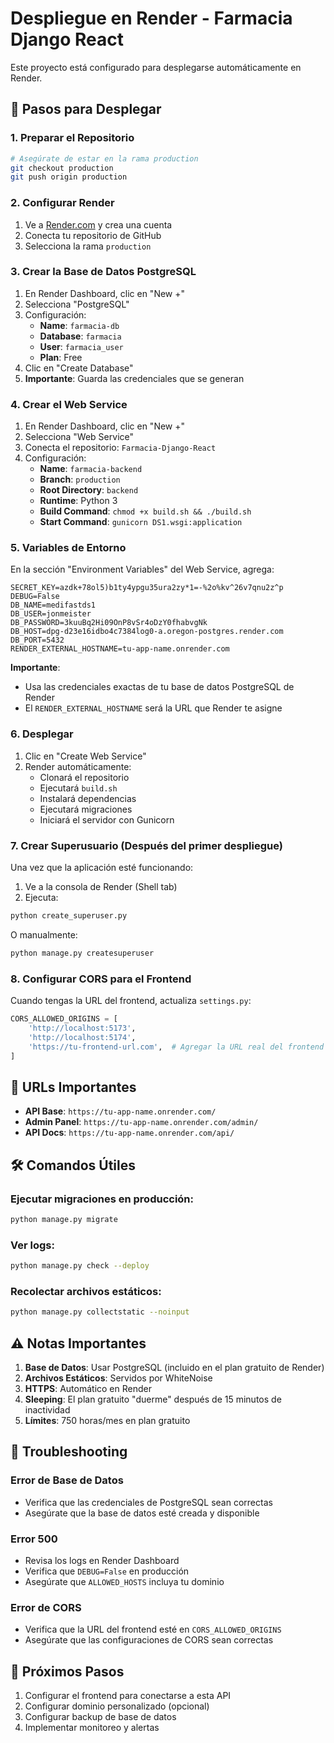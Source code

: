 # Despliegue en Render - Farmacia Django React

Este proyecto está configurado para desplegarse automáticamente en Render.

## 🚀 Pasos para Desplegar

### 1. Preparar el Repositorio
```bash
# Asegúrate de estar en la rama production
git checkout production
git push origin production
```

### 2. Configurar Render

1. Ve a [Render.com](https://render.com) y crea una cuenta
2. Conecta tu repositorio de GitHub
3. Selecciona la rama `production`

### 3. Crear la Base de Datos PostgreSQL

1. En Render Dashboard, clic en "New +"
2. Selecciona "PostgreSQL"
3. Configuración:
   - **Name**: `farmacia-db`
   - **Database**: `farmacia`
   - **User**: `farmacia_user`
   - **Plan**: Free
4. Clic en "Create Database"
5. **Importante**: Guarda las credenciales que se generan

### 4. Crear el Web Service

1. En Render Dashboard, clic en "New +"
2. Selecciona "Web Service"
3. Conecta el repositorio: `Farmacia-Django-React`
4. Configuración:
   - **Name**: `farmacia-backend`
   - **Branch**: `production`
   - **Root Directory**: `backend`
   - **Runtime**: Python 3
   - **Build Command**: `chmod +x build.sh && ./build.sh`
   - **Start Command**: `gunicorn DS1.wsgi:application`

### 5. Variables de Entorno

En la sección "Environment Variables" del Web Service, agrega:

```
SECRET_KEY=azdk+78ol5)b1ty4ypgu35ura2zy*1=-%2o%kv^26v7qnu2z^p
DEBUG=False
DB_NAME=medifastds1
DB_USER=jonmeister
DB_PASSWORD=3kuuBq2Hi09OnP8vSr4oDzY0fhabvgNk
DB_HOST=dpg-d23e16idbo4c7384log0-a.oregon-postgres.render.com
DB_PORT=5432
RENDER_EXTERNAL_HOSTNAME=tu-app-name.onrender.com
```

**Importante**: 
- Usa las credenciales exactas de tu base de datos PostgreSQL de Render
- El `RENDER_EXTERNAL_HOSTNAME` será la URL que Render te asigne

### 6. Desplegar

1. Clic en "Create Web Service"
2. Render automáticamente:
   - Clonará el repositorio
   - Ejecutará `build.sh`
   - Instalará dependencias
   - Ejecutará migraciones
   - Iniciará el servidor con Gunicorn

### 7. Crear Superusuario (Después del primer despliegue)

Una vez que la aplicación esté funcionando:

1. Ve a la consola de Render (Shell tab)
2. Ejecuta:
```bash
python create_superuser.py
```

O manualmente:
```bash
python manage.py createsuperuser
```

### 8. Configurar CORS para el Frontend

Cuando tengas la URL del frontend, actualiza `settings.py`:

```python
CORS_ALLOWED_ORIGINS = [
    'http://localhost:5173',
    'http://localhost:5174',
    'https://tu-frontend-url.com',  # Agregar la URL real del frontend
]
```

## 🔗 URLs Importantes

- **API Base**: `https://tu-app-name.onrender.com/`
- **Admin Panel**: `https://tu-app-name.onrender.com/admin/`
- **API Docs**: `https://tu-app-name.onrender.com/api/`

## 🛠️ Comandos Útiles

### Ejecutar migraciones en producción:
```bash
python manage.py migrate
```

### Ver logs:
```bash
python manage.py check --deploy
```

### Recolectar archivos estáticos:
```bash
python manage.py collectstatic --noinput
```

## ⚠️ Notas Importantes

1. **Base de Datos**: Usar PostgreSQL (incluido en el plan gratuito de Render)
2. **Archivos Estáticos**: Servidos por WhiteNoise
3. **HTTPS**: Automático en Render
4. **Sleeping**: El plan gratuito "duerme" después de 15 minutos de inactividad
5. **Límites**: 750 horas/mes en plan gratuito

## 🐛 Troubleshooting

### Error de Base de Datos
- Verifica que las credenciales de PostgreSQL sean correctas
- Asegúrate que la base de datos esté creada y disponible

### Error 500
- Revisa los logs en Render Dashboard
- Verifica que `DEBUG=False` en producción
- Asegúrate que `ALLOWED_HOSTS` incluya tu dominio

### Error de CORS
- Verifica que la URL del frontend esté en `CORS_ALLOWED_ORIGINS`
- Asegúrate que las configuraciones de CORS sean correctas

## 📝 Próximos Pasos

1. Configurar el frontend para conectarse a esta API
2. Configurar dominio personalizado (opcional)
3. Configurar backup de base de datos
4. Implementar monitoreo y alertas

